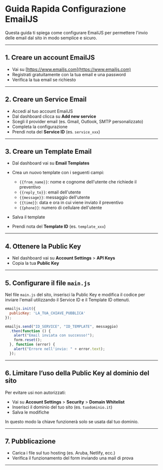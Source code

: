 # Guida Rapida Configurazione EmailJS

Questa guida ti spiega come configurare EmailJS per permettere l'invio delle email dal sito in modo semplice e sicuro.

---

## 1. Creare un account EmailJS

- Vai su [https://www.emailjs.com](https://www.emailjs.com)  
- Registrati gratuitamente con la tua email e una password  
- Verifica la tua email se richiesto  

---

## 2. Creare un Service Email

- Accedi al tuo account EmailJS  
- Dal dashboard clicca su **Add new service**  
- Scegli il provider email (es. Gmail, Outlook, SMTP personalizzato)  
- Completa la configurazione  
- Prendi nota del **Service ID** (es. `service_xxx`)  

---

## 3. Creare un Template Email

- Dal dashboard vai su **Email Templates**  
- Crea un nuovo template con i seguenti campi:  

  - `{{from_name}}`: nome e cognome dell'utente che richiede il preventivo  
  - `{{reply_to}}`: email dell'utente  
  - `{{message}}`: messaggio dell'utente  
  - `{{time}}`: data e ora in cui viene inviato il preventivo  
  - `{{phone}}`: numero di cellulare dell'utente  

- Salva il template  
- Prendi nota del **Template ID** (es. `template_xxx`)  

---

## 4. Ottenere la Public Key

- Nel dashboard vai su **Account Settings** > **API Keys**  
- Copia la tua **Public Key**  

---

## 5. Configurare il file `main.js`

Nel file `main.js` del sito, inserisci la Public Key e modifica il codice per inviare l'email utilizzando il Service ID e il Template ID ottenuti.

```js
emailjs.init({
  publicKey: 'LA_TUA_CHIAVE_PUBBLICA'
});
```

```js
emailjs.send("ID_SERVICE", "ID_TEMPLATE", messaggio)
  .then(function () {
    alert("Email inviata con successo!");
    form.reset();
  }, function (error) {
    alert("Errore nell'invio: " + error.text);
  });
```

---

## 6. Limitare l’uso della Public Key al dominio del sito

Per evitare usi non autorizzati:

- Vai su **Account Settings** > **Security** > **Domain Whitelist**  
- Inserisci il dominio del tuo sito (es. `tuodominio.it`)  
- Salva le modifiche  

In questo modo la chiave funzionerà solo se usata dal tuo dominio.

---

## 7. Pubblicazione

- Carica i file sul tuo hosting (es. Aruba, Netlify, ecc.)  
- Verifica il funzionamento del form inviando una mail di prova  

---
